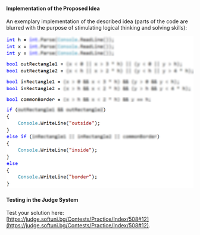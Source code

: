 #### Implementation of the Proposed Idea

An exemplary implementation of the described idea (parts of the code are blurred with the purpose of stimulating logical thinking and solving skills):

![](/assets/chapter-4-images/13.Point-in-the-figure-02.png)

#### Testing in the Judge System

Test your solution here: [https://judge.softuni.bg/Contests/Practice/Index/508#12](https://judge.softuni.bg/Contests/Practice/Index/508#12).
